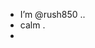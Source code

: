 - I’m @rush850 ..
- calm .
- 

<!---
rush850/rush850 is a ✨ special ✨ repository because its `README.md` (this file) appears on your GitHub profile.
You can click the Preview link to take a look at your changes.
--->
